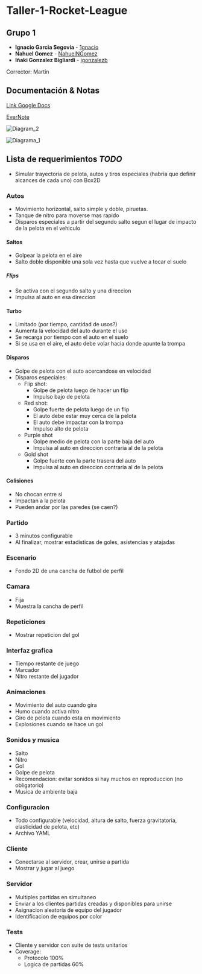 # Taller-1-Rocket-League

## Grupo 1

* **Ignacio Garcia Segovia** - [1gnacio](https://github.com/1gnacio)
* **Nahuel Gomez** - [NahuelNGomez](https://github.com/NahuelNGomez)
* **Iñaki Gonzalez Bigliardi** - [igonzalezb](https://github.com/igonzalezb)

Corrector: Martin

## Documentación & Notas

[Link Google Docs](https://docs.google.com/document/d/1HAAGN4PyoHdXEmL62-MtdpeMkoSojueFdWUvSQ4e9Ag/edit?usp=sharing)

[EverNote](https://www.evernote.com/shard/s392/client/snv?noteGuid=1dd9e1ff-3bbe-c34f-33f0-5545271bdf81&noteKey=8f2645c4fdc094c5fc3e4e4d6d404fc8&sn=https%3A%2F%2Fwww.evernote.com%2Fshard%2Fs392%2Fsh%2F1dd9e1ff-3bbe-c34f-33f0-5545271bdf81%2F8f2645c4fdc094c5fc3e4e4d6d404fc8&title=TP1%2B-%2BAPUNTES)

![Diagram_2](https://user-images.githubusercontent.com/23293753/197909510-b1a9e6c4-802a-4d81-be34-bb86e7162652.png)

![Diagrama_1](https://user-images.githubusercontent.com/23293753/197909532-d5b5c027-a6e9-4891-ab14-f975289d62f8.png)


## Lista de requerimientos *TODO*

* Simular trayectoria de pelota, autos y tiros especiales (habria que definir alcances de cada uno) con Box2D

### Autos

* Movimiento horizontal, salto simple y doble, piruetas.
* Tanque de nitro para moverse mas rapido
* Disparos especiales a partir del segundo salto segun el lugar de impacto de la pelota en el vehiculo

#### Saltos

* Golpear la pelota en el aire
* Salto doble disponible una sola vez hasta que vuelve a tocar el suelo

##### Flips

* Se activa con el segundo salto y una direccion 
* Impulsa al auto en esa direccion

#### Turbo

* Limitado (por tiempo, cantidad de usos?) 
* Aumenta la velocidad del auto durante el uso 
* Se recarga por tiempo con el auto en el suelo
* Si se usa en el aire, el auto debe volar hacia donde apunte la trompa

#### Disparos

* Golpe de pelota con el auto acercandose en velocidad
* Disparos especiales:
  * Flip shot:
    * Golpe de pelota luego de hacer un flip
    * Impulso bajo de pelota
  * Red shot:
    * Golpe fuerte de pelota luego de un flip
    * El auto debe estar muy cerca de la pelota
    * El auto debe impactar con la trompa
    * Impulso alto de pelota
  * Purple shot
    * Golpe medio de pelota con la parte baja del auto
    * Impulsa al auto en direccion contraria al de la pelota
  * Gold shot
    * Golpe fuerte con la parte trasera del auto
    * Impulsa al auto en direccion contraria al de la pelota

#### Colisiones

* No chocan entre si
* Impactan a la pelota
* Pueden andar por las paredes (se caen?)
    
### Partido

* 3 minutos configurable
* Al finalizar, mostrar estadisticas de goles, asistencias y atajadas

### Escenario

* Fondo 2D de una cancha de futbol de perfil

### Camara

* Fija
* Muestra la cancha de perfil

### Repeticiones

* Mostrar repeticion del gol

### Interfaz grafica

* Tiempo restante de juego
* Marcador
* Nitro restante del jugador

### Animaciones

* Movimiento del auto cuando gira
* Humo cuando activa nitro
* Giro de pelota cuando esta en movimiento
* Explosiones cuando se hace un gol

### Sonidos y musica

  * Salto
  * Nitro
  * Gol
  * Golpe de pelota
  * Recomendacion: evitar sonidos si hay muchos en reproduccion (no obligatorio)
  * Musica de ambiente baja

### Configuracion

  * Todo configurable (velocidad, altura de salto, fuerza gravitatoria, elasticidad de pelota, etc) 
  * Archivo YAML
  
  
### Cliente

* Conectarse al servidor, crear, unirse a partida
* Mostrar y jugar al juego

### Servidor

* Multiples partidas en simultaneo
* Enviar a los clientes partidas creadas y disponibles para unirse
* Asignacion aleatoria de equipo del jugador
* Identificacion de equipos por color
  
### Tests

* Cliente y servidor con suite de tests unitarios
* Coverage:
  * Protocolo 100%
  * Logica de partidas 60%
  
